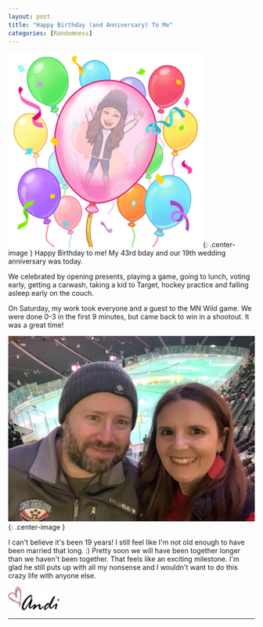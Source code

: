 ```yaml
---
layout: post
title: "Happy Birthday (and Anniversary) To Me"
categories: [Randomness]
---
```

![HBD](/images/HBD2023.png){: .center-image }
Happy Birthday to me! My 43rd bday and our 19th wedding anniversary was today. 

We celebrated by opening presents, playing a game, going to lunch, voting early, getting a carwash, taking a kid to Target, hockey practice and falling asleep early on the couch. 

On Saturday, my work took everyone and a guest to the MN Wild game. We were done 0-3 in the first 9 minutes, but came back to win in a shootout. It was a great time! 

![Wild](/images/CA-Wild.jpg){: .center-image }

I can't believe it's been 19 years! I still feel like I'm not old enough to have been married that long. :) Pretty soon we will have been together longer than we haven't been together. That feels like an exciting milestone. I'm glad he still puts up with all my nonsense and I wouldn't want to do this crazy life with anyone else.

![Andi](/images/andi.jpg)

----